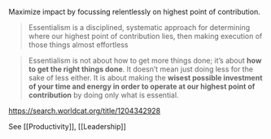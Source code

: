 
Maximize impact by focussing relentlessly on highest point of contribution.

> Essentialism is a disciplined, systematic approach for determining where our highest point of contribution lies, then making execution of those things almost effortless

> Essentialism is not about how to get more things done; it’s about **how to get the right things done**. It doesn’t mean just doing less for the sake of less either. It is about making the **wisest possible investment of your time and energy in order to operate at our highest point of contribution** by doing only what is essential.

https://search.worldcat.org/title/1204342928

See [[Productivity]], [[Leadership]]